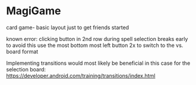 # MagiGame
card game- basic layout just to get friends started


known error: clicking button in 2nd row during spell selection breaks early
to avoid this use the most bottom most left button 2x to switch to the vs. board format



Implementing transitions would most likely be beneficial in this case for the selection board: https://developer.android.com/training/transitions/index.html
